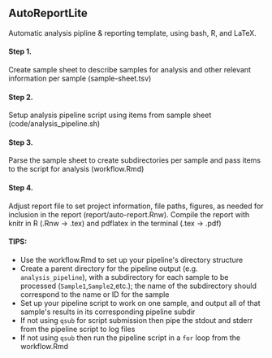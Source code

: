 ## AutoReportLite
Automatic analysis pipline &amp; reporting template, using bash, R, and LaTeX. 

#### Step 1. 
Create sample sheet to describe samples for analysis and other relevant information per sample (sample-sheet.tsv)

#### Step 2.
Setup analysis pipeline script using items from sample sheet (code/analysis_pipeline.sh)

#### Step 3.
Parse the sample sheet to create subdirectories per sample and pass items to the script for analysis (workflow.Rmd)

#### Step 4.
Adjust report file to set project information, file paths, figures, as needed for inclusion in the report (report/auto-report.Rnw). Compile the report with knitr in R (.Rnw -> .tex) and pdflatex in the terminal (.tex -> .pdf)


#### TIPS:
- Use the workflow.Rmd to set up your pipeline's directory structure
- Create a parent directory for the pipeline output (e.g. `analysis_pipeline`), with a subdirectory for each sample to be processed (`Sample1`,`Sample2`,etc.); the name of the subdirectory should correspond to the name or ID for the sample
- Set up your pipeline script to work on one sample, and output all of that sample's results in its corresponding pipeline subdir
- If not using `qsub` for script submission then pipe the stdout and stderr from the pipeline script to log files
- If not using `qsub` then run the pipeline script in a `for` loop from the workflow.Rmd
